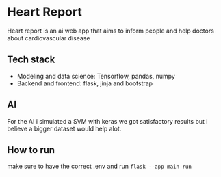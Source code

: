 # Heart Report

Heart report is an ai web app that aims to inform people and help doctors about cardiovascular disease

## Tech stack

- Modeling and data science: Tensorflow, pandas, numpy
- Backend and frontend: flask, jinja and bootstrap

## AI

For the AI i simulated a SVM with keras we got satisfactory results but i believe a bigger dataset would help alot.

## How to run

make sure to have the correct .env and run `flask --app main run`